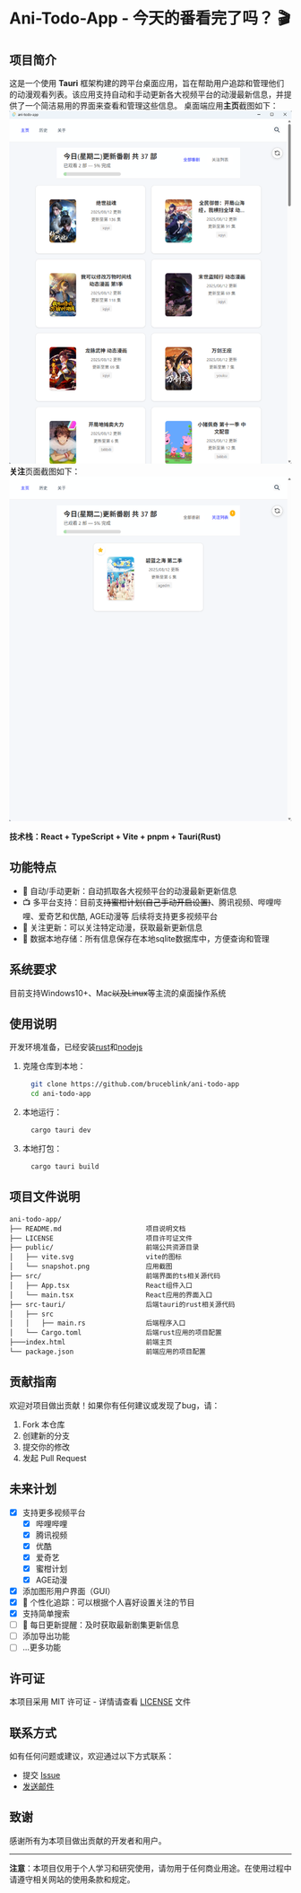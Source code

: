 # Ani-Todo-App - 今天的番看完了吗？ 🎬

## 项目简介
这是一个使用 **Tauri** 框架构建的跨平台桌面应用，旨在帮助用户追踪和管理他们的动漫观看列表。该应用支持自动和手动更新各大视频平台的动漫最新信息，并提供了一个简洁易用的界面来查看和管理这些信息。
桌面端应用**主页**截图如下：
![snapshot](/public/snapshotv0.3.0-1.png)
**关注**页面截图如下：
![snapshot](/public/snapshotv0.3.0-2.png)

**技术栈：React + TypeScript + Vite + pnpm + Tauri(Rust)**

## 功能特点
- 🔄 自动/手动更新：自动抓取各大视频平台的动漫最新更新信息
- 📺 多平台支持：目前支~~持蜜柑计划(自己手动开启设置)~~、腾讯视频、哔哩哔哩、爱奇艺和优酷, AGE动漫等 后续将支持更多视频平台
- 🎯 关注更新：可以关注特定动漫，获取最新更新信息
- 💾 数据本地存储：所有信息保存在本地sqlite数据库中，方便查询和管理

## 系统要求

目前支持Windows10+、Mac~~以及Linux~~等主流的桌面操作系统

## 使用说明

开发环境准备，已经安装[rust](https://www.rust-lang.org/tools/install)和[nodejs](https://nodejs.org/en/download)

1. 克隆仓库到本地：
    ```bash
      git clone https://github.com/bruceblink/ani-todo-app
      cd ani-todo-app
    ```

2. 本地运行：
    ```bash
      cargo tauri dev
    ```
3. 本地打包：
    ```bash
      cargo tauri build
    ```

## 项目文件说明

```txt
ani-todo-app/
├── README.md                     项目说明文档
├── LICENSE                       项目许可证文件
├── public/                       前端公共资源目录
│   ├── vite.svg                  vite的图标
│   └── snapshot.png              应用截图
├── src/                          前端界面的ts相关源代码
│   ├── App.tsx                   React组件入口            
│   └── main.tsx                  React应用的界面入口
├── src-tauri/                    后端tauri的rust相关源代码
│   ├── src 
│   │   ├── main.rs               后端程序入口
│   └── Cargo.toml                后端rust应用的项目配置
├───index.html                    前端主页 
└── package.json                  前端应用的项目配置
```

## 贡献指南

欢迎对项目做出贡献！如果你有任何建议或发现了bug，请：

1. Fork 本仓库
2. 创建新的分支
3. 提交你的修改
4. 发起 Pull Request

## 未来计划

- [x] 支持更多视频平台
  - [x] 哔哩哔哩
  - [x] 腾讯视频
  - [x] 优酷
  - [x] 爱奇艺
  - [x] 蜜柑计划
  - [x] AGE动漫
- [x] 添加图形用户界面（GUI）
- [x] 🎯 个性化追踪：可以根据个人喜好设置关注的节目
- [x] 支持简单搜索
- [ ] 📅 每日更新提醒：及时获取最新剧集更新信息
- [ ] 添加导出功能
- [ ] ...更多功能
## 许可证

本项目采用 MIT 许可证 - 详情请查看 [LICENSE](LICENSE) 文件

## 联系方式

如有任何问题或建议，欢迎通过以下方式联系：

- 提交 [Issue](https://github.com/bruceblink/ani-todo-app/issues)
- [发送邮件](mailto:likanug.g@qq.com)

## 致谢

感谢所有为本项目做出贡献的开发者和用户。

---

**注意**：本项目仅用于个人学习和研究使用，请勿用于任何商业用途。在使用过程中请遵守相关网站的使用条款和规定。
